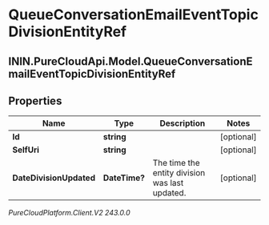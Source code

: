# QueueConversationEmailEventTopicDivisionEntityRef

## ININ.PureCloudApi.Model.QueueConversationEmailEventTopicDivisionEntityRef

## Properties

|Name | Type | Description | Notes|
|------------ | ------------- | ------------- | -------------|
| **Id** | **string** |  | [optional] |
| **SelfUri** | **string** |  | [optional] |
| **DateDivisionUpdated** | **DateTime?** | The time the entity division was last updated. | [optional] |



_PureCloudPlatform.Client.V2 243.0.0_
